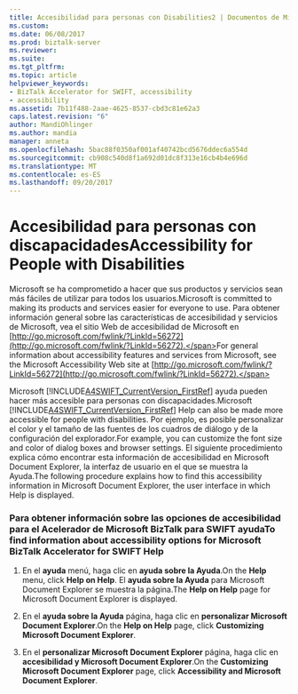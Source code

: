 ```yaml
---
title: Accesibilidad para personas con Disabilities2 | Documentos de Microsoft
ms.custom: 
ms.date: 06/08/2017
ms.prod: biztalk-server
ms.reviewer: 
ms.suite: 
ms.tgt_pltfrm: 
ms.topic: article
helpviewer_keywords:
- BizTalk Accelerator for SWIFT, accessibility
- accessibility
ms.assetid: 7b11f488-2aae-4625-8537-cbd3c81e62a3
caps.latest.revision: "6"
author: MandiOhlinger
ms.author: mandia
manager: anneta
ms.openlocfilehash: 5bac88f0350af001af40742bcd5676ddec6a554d
ms.sourcegitcommit: cb908c540d8f1a692d01dc8f313e16cb4b4e696d
ms.translationtype: MT
ms.contentlocale: es-ES
ms.lasthandoff: 09/20/2017
---
```

# <a name="accessibility-for-people-with-disabilities"></a><span data-ttu-id="4cfb1-102">Accesibilidad para personas con discapacidades</span><span class="sxs-lookup"><span data-stu-id="4cfb1-102">Accessibility for People with Disabilities</span></span>
<span data-ttu-id="4cfb1-103">Microsoft se ha comprometido a hacer que sus productos y servicios sean más fáciles de utilizar para todos los usuarios.</span><span class="sxs-lookup"><span data-stu-id="4cfb1-103">Microsoft is committed to making its products and services easier for everyone to use.</span></span> <span data-ttu-id="4cfb1-104">Para obtener información general sobre las características de accesibilidad y servicios de Microsoft, vea el sitio Web de accesibilidad de Microsoft en [http://go.microsoft.com/fwlink/?LinkId=56272](http://go.microsoft.com/fwlink/?LinkId=56272).</span><span class="sxs-lookup"><span data-stu-id="4cfb1-104">For general information about accessibility features and services from Microsoft, see the Microsoft Accessibility Web site at [http://go.microsoft.com/fwlink/?LinkId=56272](http://go.microsoft.com/fwlink/?LinkId=56272).</span></span>  
  
 <span data-ttu-id="4cfb1-105">Microsoft [!INCLUDE[A4SWIFT_CurrentVersion_FirstRef](../../includes/a4swift-currentversion-firstref-md.md)] ayuda pueden hacer más accesible para personas con discapacidades.</span><span class="sxs-lookup"><span data-stu-id="4cfb1-105">Microsoft [!INCLUDE[A4SWIFT_CurrentVersion_FirstRef](../../includes/a4swift-currentversion-firstref-md.md)] Help can also be made more accessible for people with disabilities.</span></span> <span data-ttu-id="4cfb1-106">Por ejemplo, es posible personalizar el color y el tamaño de las fuentes de los cuadros de diálogo y de la configuración del explorador.</span><span class="sxs-lookup"><span data-stu-id="4cfb1-106">For example, you can customize the font size and color of dialog boxes and browser settings.</span></span> <span data-ttu-id="4cfb1-107">El siguiente procedimiento explica cómo encontrar esta información de accesibilidad en Microsoft Document Explorer, la interfaz de usuario en el que se muestra la Ayuda.</span><span class="sxs-lookup"><span data-stu-id="4cfb1-107">The following procedure explains how to find this accessibility information in Microsoft Document Explorer, the user interface in which Help is displayed.</span></span>  
  
### <a name="to-find-information-about-accessibility-options-for-microsoft-biztalk-accelerator-for-swift-help"></a><span data-ttu-id="4cfb1-108">Para obtener información sobre las opciones de accesibilidad para el Acelerador de Microsoft BizTalk para SWIFT ayuda</span><span class="sxs-lookup"><span data-stu-id="4cfb1-108">To find information about accessibility options for Microsoft BizTalk Accelerator for SWIFT Help</span></span>  
  
1.  <span data-ttu-id="4cfb1-109">En el **ayuda** menú, haga clic en **ayuda sobre la Ayuda**.</span><span class="sxs-lookup"><span data-stu-id="4cfb1-109">On the **Help** menu, click **Help on Help**.</span></span> <span data-ttu-id="4cfb1-110">El **ayuda sobre la Ayuda** para Microsoft Document Explorer se muestra la página.</span><span class="sxs-lookup"><span data-stu-id="4cfb1-110">The **Help on Help** page for Microsoft Document Explorer is displayed.</span></span>  
  
2.  <span data-ttu-id="4cfb1-111">En el **ayuda sobre la Ayuda** página, haga clic en **personalizar Microsoft Document Explorer**.</span><span class="sxs-lookup"><span data-stu-id="4cfb1-111">On the **Help on Help** page, click **Customizing Microsoft Document Explorer**.</span></span>  
  
3.  <span data-ttu-id="4cfb1-112">En el **personalizar Microsoft Document Explorer** página, haga clic en **accesibilidad y Microsoft Document Explorer**.</span><span class="sxs-lookup"><span data-stu-id="4cfb1-112">On the **Customizing Microsoft Document Explorer** page, click **Accessibility and Microsoft Document Explorer**.</span></span>